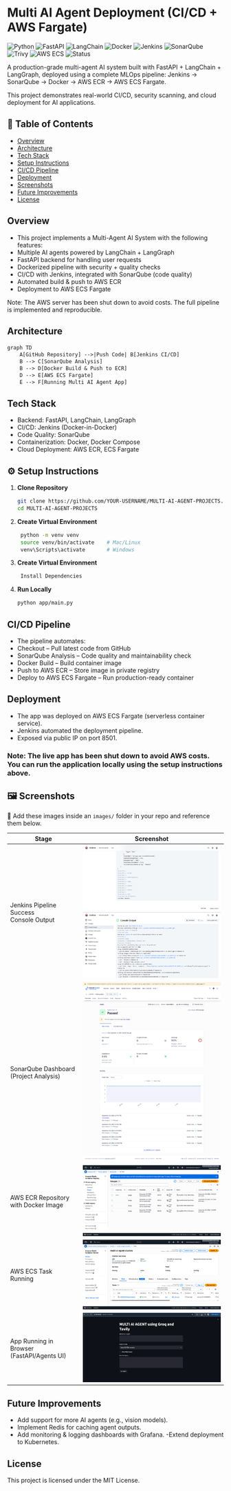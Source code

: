 # Multi AI Agent Deployment (CI/CD + AWS Fargate)

![Python](https://img.shields.io/badge/Python-3.11-blue?logo=python)
![FastAPI](https://img.shields.io/badge/FastAPI-0.100-green?logo=fastapi)
![LangChain](https://img.shields.io/badge/LangChain-Agents-yellow?logo=openai)
![Docker](https://img.shields.io/badge/Docker-Enabled-blue?logo=docker)
![Jenkins](https://img.shields.io/badge/CI/CD-Jenkins-red?logo=jenkins)
![SonarQube](https://img.shields.io/badge/Code%20Quality-SonarQube-lightblue?logo=sonarqube)
![Trivy](https://img.shields.io/badge/Security-Trivy-orange?logo=aqua)
![AWS ECS](https://img.shields.io/badge/Deploy-AWS%20ECS%20Fargate-orange?logo=amazonaws)
![Status](https://img.shields.io/badge/Live-Demo%20Offline-lightgrey?logo=cloud)

A production-grade multi-agent AI system built with FastAPI + LangChain + LangGraph, deployed using a complete MLOps pipeline:
Jenkins → SonarQube → Docker → AWS ECR → AWS ECS Fargate.

This project demonstrates real-world CI/CD, security scanning, and cloud deployment for AI applications.

## 📑 Table of Contents
- [Overview](#overview)
- [Architecture](#architecture)
- [Tech Stack](#tech-stack)
- [Setup Instructions](#setup-instructions)
- [CI/CD Pipeline](#cicd-pipeline)
- [Deployment](#deployment)
- [Screenshots](#screenshots)
- [Future Improvements](#future-improvements)
- [License](#license)

## Overview

- This project implements a Multi-Agent AI System with the following features:
- Multiple AI agents powered by LangChain + LangGraph
- FastAPI backend for handling user requests
- Dockerized pipeline with security + quality checks
- CI/CD with Jenkins, integrated with SonarQube (code quality) 
- Automated build & push to AWS ECR
- Deployment to AWS ECS Fargate

Note: The AWS server has been shut down to avoid costs.
The full pipeline is implemented and reproducible.


## Architecture

```mermaid
graph TD
    A[GitHub Repository] -->|Push Code| B[Jenkins CI/CD]
    B --> C[SonarQube Analysis]
    B --> D[Docker Build & Push to ECR]
    D --> E[AWS ECS Fargate]
    E --> F[Running Multi AI Agent App]
```

## Tech Stack

- Backend: FastAPI, LangChain, LangGraph
- CI/CD: Jenkins (Docker-in-Docker)
- Code Quality: SonarQube
- Containerization: Docker, Docker Compose
- Cloud Deployment: AWS ECR, ECS Fargate

## ⚙️ Setup Instructions

1. **Clone Repository**
   ```bash
   git clone https://github.com/YOUR-USERNAME/MULTI-AI-AGENT-PROJECTS.git
   cd MULTI-AI-AGENT-PROJECTS
   ```
2. **Create Virtual Environment**
   ```bash
    python -m venv venv
    source venv/bin/activate    # Mac/Linux
    venv\Scripts\activate       # Windows
   ```
3. **Create Virtual Environment**
   ```bash
    Install Dependencies
   ```
4. **Run Locally**
   ```bash
   python app/main.py
   ```

## CI/CD Pipeline
- The pipeline automates:
- Checkout – Pull latest code from GitHub
- SonarQube Analysis – Code quality and maintainability check
- Docker Build – Build container image
- Push to AWS ECR – Store image in private registry
- Deploy to AWS ECS Fargate – Run production-ready container

## Deployment

- The app was deployed on AWS ECS Fargate (serverless container service).
- Jenkins automated the deployment pipeline.
- Exposed via public IP on port 8501.

### Note: The live app has been shut down to avoid AWS costs. You can run the application locally using the setup instructions above.

## 🖼 Screenshots

📌 Add these images inside an `images/` folder in your repo and reference them below.

| Stage | Screenshot |
|-------|------------|
| Jenkins Pipeline Success <br> Console Output | ![Jenkins Pipeline](images/jenkins1.png) <br> ![Jenkins Console](images/jenkins2.png) |
| SonarQube Dashboard (Project Analysis) | ![SonarQube Dashboard](images/sonarqube.png) |
| AWS ECR Repository with Docker Image | ![AWS ECR](images/ecr.png) |
| AWS ECS Task Running | ![AWS ECS](images/ecs.png) |
| App Running in Browser (FastAPI/Agents UI) | ![App UI](images/app.png) |


## Future Improvements

- Add support for more AI agents (e.g., vision models).
- Implement Redis for caching agent outputs.
- Add monitoring & logging dashboards with Grafana.
-Extend deployment to Kubernetes.

## License
This project is licensed under the MIT License.
